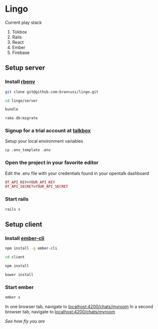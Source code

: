 # Lingo

Current play stack

1. Tokbox
1. Rails
1. React
1. Ember
1. Firebase

## Setup server

### Install [rbenv](https://github.com/sstephenson/rbenv)

```bash
git clone git@github.com:brancusi/lingo.git

cd lingo/server

bundle

rake db:migrate
```

### Signup for a trial account at [talkbox](http://tokbox.com)

Setup your local environment variables
```bash
cp .env_template .env
```

### Open the project in your favorite editor

Edit the .env file with your credentials found in your opentalk dashboard

```ruby
OT_API_KEY=YOUR_API_KEY
OT_API_SECRET=YOUR_API_SECRET
```

### Start rails
```bash
rails s
```

## Setup client

### Install [ember-cli](http://www.ember-cli.com/)
```bash
npm install -g ember-cli
```

```bash
cd client

npm install

bower install
```

### Start ember

```bash
ember s
```

In one browser tab, navigate to [localhost:4200/chats/myroom](http://localhost:4200/chats/myroom)
In a second browser tab, navigate to [localhost:4200/chats/myroom](http://localhost:4200/chats/myroom)

*See how fly you are*
